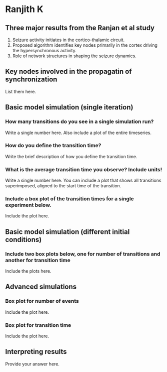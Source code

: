 # Ranjith K

## Three major results from the Ranjan et al study

1. Seizure activity initiates in the cortico-thalamic circuit.
2. Proposed algorithm identifies key nodes primarily in the cortex driving the hypersynchronous activity.
3. Role of network structures in shaping the seizure dynamics. 

## Key nodes involved in the propagatin of synchronization

List them here.

## Basic model simulation (single iteration)

### How many transitions do you see in a single simulation run?
Write a single number here. Also include a plot of the entire timeseries.

### How do you define the transition time?
Write the brief description of how you define the transition time.

### What is the average transition time you observe? Include units!
Write a single number here. You can include a plot that shows all transitions superimposed, aligned to the start time of the transition.

### Include a box plot of the transition times for a single experiment below.
Include the plot here.


## Basic model simulation (different initial conditions)

### Include two box plots below, one for number of transitions and another for transition time
Include the plots here.

## Advanced simulations

### Box plot for number of events
Include the plot here.


### Box plot for transition time
Include the plot here.

## Interpreting results

Provide your answer here.

